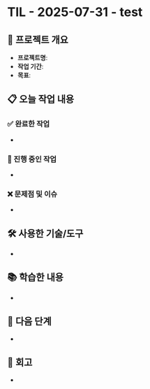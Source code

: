 # TIL - 2025-07-31 - test

## 🚀 프로젝트 개요
- **프로젝트명**: 
- **작업 기간**: 
- **목표**: 

## 📋 오늘 작업 내용

### ✅ 완료한 작업
- 

### 🔄 진행 중인 작업
- 

### ❌ 문제점 및 이슈
- 

## 🛠 사용한 기술/도구
- 

## 📚 학습한 내용
- 

## 🎯 다음 단계
- 

## 💭 회고
- 
